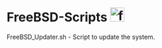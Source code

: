 # FreeBSD-Scripts   <img width="32" height="32" alt="freebsd-logo-png-transparent" src="https://github.com/user-attachments/assets/5be7b65e-c766-4dca-9144-cb22c6785d03" />


FreeBSD_Updater.sh - Script to update the system.
